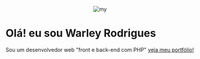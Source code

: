 <p align="center"> 
<img src="https://user-images.githubusercontent.com/88275533/162131427-921d8286-7901-4d5b-aafe-a0353c5a6bec.png" alt='my' />
</p>

# Olá! eu sou Warley Rodrigues
<p>Sou um desenvolvedor web "front e back-end com PHP" <a target="blank" href="https://warleyrodrigues.net">veja meu portfólio!</a></p>
